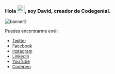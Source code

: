 ### Hola <img src="https://github.com/thomasbnt/thomasbnt/blob/me/hi.gif" width="25px">, soy David, creador de Codegenial.
![banner2](https://user-images.githubusercontent.com/52186955/88142968-0ec05f80-cbbc-11ea-90c3-de8b2b54a7e9.jpg)

Puedes encontrarme en🌐:
- [Twitter](https://twitter.com/codegenial)
- [Facebook](https://facebook.com/codegenial)
- [Instagram](https://instagram.com/marketianodigital)
- [Linkedin](https://youtube.com/channel/UCpxkVtdfKZk7p3GZUQvkfTA/featured)
- [YouTube](https://youtube.com/codegenial)
- [Codepen](https://codepen.com/codegenial)
<!--
**codegenial/codegenial** is a ✨ _special_ ✨ repository because its `README.md` (this file) appears on your GitHub profile.

Here are some ideas to get you started: 

- 🔭 I’m currently working on ...
- 🌱 I’m currently learning ...
- 👯 I’m looking to collaborate on ...
- 🤔 I’m looking for help with ...
- 💬 Ask me about ...
- 📫 How to reach me: ...
- 😄 Pronouns: ...
- ⚡ Fun fact: ...
-->
